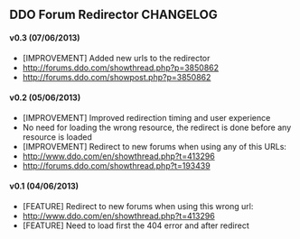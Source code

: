 ## DDO Forum Redirector CHANGELOG

#### v0.3 (07/06/2013)

- [IMPROVEMENT] Added new urls to the redirector
 - http://forums.ddo.com/showthread.php?p=3850862
 - http://forums.ddo.com/showpost.php?p=3850862

#### v0.2 (05/06/2013)

- [IMPROVEMENT] Improved redirection timing and user experience
 - No need for loading the wrong resource, the redirect is done before any resource is loaded
- [IMPROVEMENT] Redirect to new forums when using any of this URLs:
 - http://www.ddo.com/en/showthread.php?t=413296
 - http://forums.ddo.com/showthread.php?t=193439
 

#### v0.1 (04/06/2013)

- [FEATURE] Redirect to new forums when using this wrong url:
 - http://www.ddo.com/en/showthread.php?t=413296
- [FEATURE] Need to load first the 404 error and after redirect